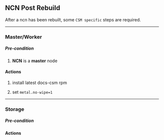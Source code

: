 ## NCN Post Rebuild

After a ncn has been rebuilt, some `CSM specific` steps are required.

---

### Master/Worker

##### Pre-condition

1. **NCN** is a **master** node

#### Actions

1. install latest docs-csm rpm


1. set `metal.no-wipe=1`

---

### Storage

##### Pre-condition

#### Actions
